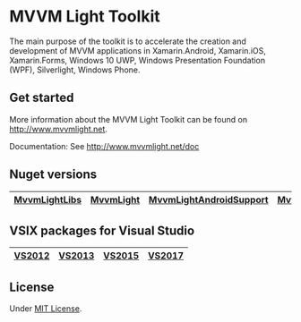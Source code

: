# MVVM Light Toolkit

The main purpose of the toolkit is to accelerate the creation and development of MVVM applications in Xamarin.Android, Xamarin.iOS, Xamarin.Forms, Windows 10 UWP, Windows Presentation Foundation (WPF), Silverlight, Windows Phone.

## Get started

More information about the MVVM Light Toolkit can be found on http://www.mvvmlight.net.

Documentation: See http://www.mvvmlight.net/doc

## Nuget versions

| [MvvmLightLibs](https://www.nuget.org/packages/MvvmLightLibs/)  | [MvvmLight](https://www.nuget.org/packages/MvvmLight/) | [MvvmLightAndroidSupport](https://www.nuget.org/packages/MvvmLightAndroidSupport/) | [MvvmLightLibsStd10](https://www.nuget.org/packages/MvvmLightLibsStd10/) | [MvvmLightStd10](https://www.nuget.org/packages/MvvmLightStd10/)
| ------------- | ------------- | ------------- | ------------- | ------------- |

## VSIX packages for Visual Studio

| [VS2012](https://marketplace.visualstudio.com/items?itemName=LaurentBugnion.MVVMLightforVS2012&WT.mc_id=dotnet-0000-lbugnion)  | [VS2013](https://marketplace.visualstudio.com/items?itemName=LaurentBugnion.MVVMLightforVS2013&WT.mc_id=dotnet-0000-lbugnion) | [VS2015](https://marketplace.visualstudio.com/items?itemName=LaurentBugnion.MVVMLightforVS2015&WT.mc_id=dotnet-0000-lbugnion) | [VS2017](https://marketplace.visualstudio.com/items?itemName=LaurentBugnion.MVVMLightforVS2017&WT.mc_id=dotnet-0000-lbugnion) |
| ------------- | ------------- | ------------- | ------------- |

## License

Under [MIT License](http://www.galasoft.ch/license_MIT.txt).
